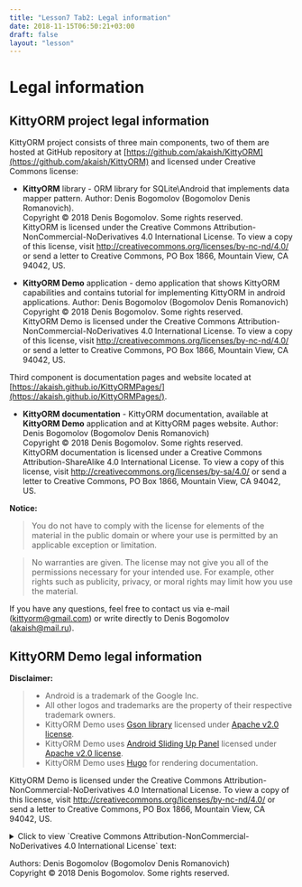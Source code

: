 ```yaml
---
title: "Lesson7 Tab2: Legal information"
date: 2018-11-15T06:50:21+03:00
draft: false
layout: "lesson"
---
```


# Legal information
## KittyORM project legal information
KittyORM project consists of three main components, two of them are hosted at GitHub repository at [https://github.com/akaish/KittyORM](https://github.com/akaish/KittyORM) and licensed under Creative Commons license:

 * **KittyORM** library - ORM library for SQLite\Android that implements data mapper pattern. Author: Denis Bogomolov (Bogomolov Denis Romanovich).  
   Copyright © 2018 Denis Bogomolov. Some rights reserved.  
   KittyORM is licensed under the Creative Commons Attribution-NonCommercial-NoDerivatives 4.0 International License. To view a copy of this license, visit http://creativecommons.org/licenses/by-nc-nd/4.0/ or send a letter to Creative Commons, PO Box 1866, Mountain View, CA 94042, US.  

 * **KittyORM Demo** application - demo application that shows KittyORM capabilities and contains tutorial for implementing KittyORM in android applications. Author: Denis Bogomolov (Bogomolov Denis Romanovich)
  Copyright © 2018 Denis Bogomolov. Some rights reserved.  
  KittyORM Demo is licensed under the Creative Commons Attribution-NonCommercial-NoDerivatives 4.0 International License. To view a copy of this license, visit http://creativecommons.org/licenses/by-nc-nd/4.0/ or send a letter to Creative Commons, PO Box 1866, Mountain View, CA 94042, US.

Third component is documentation pages and website located at [https://akaish.github.io/KittyORMPages/](https://akaish.github.io/KittyORMPages/).

 * **KittyORM documentation** - KittyORM documentation, available at **KittyORM Demo** application and at KittyORM pages website. Author: Denis Bogomolov (Bogomolov Denis Romanovich)  
  Copyright © 2018 Denis Bogomolov. Some rights reserved.  
  KittyORM documentation is licensed under a Creative Commons Attribution-ShareAlike 4.0 International License. To view a copy of this license, visit http://creativecommons.org/licenses/by-sa/4.0/ or send a letter to Creative Commons, PO Box 1866, Mountain View, CA 94042, US.

**Notice:**

> You do not have to comply with the license for elements of the material in the public domain or where your use is permitted by an applicable exception or limitation. 

> No warranties are given. The license may not give you all of the permissions necessary for your intended use. For example, other rights such as publicity, privacy, or moral rights may limit how you use the material.

If you have any questions, feel free to contact us via e-mail (<kittyorm@gmail.com>) or write directly to Denis Bogomolov (<akaish@mail.ru>).
## KittyORM Demo legal information
**Disclaimer:**

> * Android is a trademark of the Google Inc. 
> * All other logos and trademarks are the property of their respective trademark owners.
> * KittyORM Demo uses [Gson library](https://github.com/google/gson)  licensed under [Apache v2.0 license](http://www.apache.org/licenses/LICENSE-2.0).
> * KittyORM Demo uses [Android Sliding Up Panel](https://github.com/umano/AndroidSlidingUpPanel)  licensed under [Apache v2.0 license](http://www.apache.org/licenses/LICENSE-2.0).
> * KittyORM Demo uses [Hugo](https://gohugo.io)  for rendering documentation.



KittyORM Demo is licensed under the Creative Commons Attribution-NonCommercial-NoDerivatives 4.0 International License. To view a copy of this license, visit http://creativecommons.org/licenses/by-nc-nd/4.0/ or send a letter to Creative Commons, PO Box 1866, Mountain View, CA 94042, US.

<details> 
  <summary>Click to view `Creative Commons Attribution-NonCommercial-NoDerivatives 4.0 International License` text: </summary>
	Attribution-NonCommercial-NoDerivatives 4.0 International

	=======================================================================

	Creative Commons Corporation ("Creative Commons") is not a law firm and
	does not provide legal services or legal advice. Distribution of
	Creative Commons public licenses does not create a lawyer-client or
	other relationship. Creative Commons makes its licenses and related
	information available on an "as-is" basis. Creative Commons gives no
	warranties regarding its licenses, any material licensed under their
	terms and conditions, or any related information. Creative Commons
	disclaims all liability for damages resulting from their use to the
	fullest extent possible.

	Using Creative Commons Public Licenses

	Creative Commons public licenses provide a standard set of terms and
	conditions that creators and other rights holders may use to share
	original works of authorship and other material subject to copyright
	and certain other rights specified in the public license below. The
	following considerations are for informational purposes only, are not
	exhaustive, and do not form part of our licenses.
	
	     Considerations for licensors: Our public licenses are
	     intended for use by those authorized to give the public
	     permission to use material in ways otherwise restricted by
	     copyright and certain other rights. Our licenses are
	     irrevocable. Licensors should read and understand the terms
	     and conditions of the license they choose before applying it.
	     Licensors should also secure all rights necessary before
	     applying our licenses so that the public can reuse the
	     material as expected. Licensors should clearly mark any
	     material not subject to the license. This includes other CC-
	     licensed material, or material used under an exception or
	     limitation to copyright. More considerations for licensors:
		wiki.creativecommons.org/Considerations_for_licensors
	
	     Considerations for the public: By using one of our public
	     licenses, a licensor grants the public permission to use the
	     licensed material under specified terms and conditions. If
	     the licensor's permission is not necessary for any reason--for
	     example, because of any applicable exception or limitation to
	     copyright--then that use is not regulated by the license. Our
	     licenses grant only permissions under copyright and certain
	     other rights that a licensor has authority to grant. Use of
	     the licensed material may still be restricted for other
	     reasons, including because others have copyright or other
	     rights in the material. A licensor may make special requests,
	     such as asking that all changes be marked or described.
	     Although not required by our licenses, you are encouraged to
	     respect those requests where reasonable. More considerations
	     for the public: 
		wiki.creativecommons.org/Considerations_for_licensees

	=======================================================================
	
	Creative Commons Attribution-NonCommercial-NoDerivatives 4.0
	International Public License
	
	By exercising the Licensed Rights (defined below), You accept and agree
	to be bound by the terms and conditions of this Creative Commons
	Attribution-NonCommercial-NoDerivatives 4.0 International Public
	License ("Public License"). To the extent this Public License may be
	interpreted as a contract, You are granted the Licensed Rights in
	consideration of Your acceptance of these terms and conditions, and the
	Licensor grants You such rights in consideration of benefits the
	Licensor receives from making the Licensed Material available under
	these terms and conditions.
	
	
	Section 1 -- Definitions.
	
	  a. Adapted Material means material subject to Copyright and Similar
	     Rights that is derived from or based upon the Licensed Material
	     and in which the Licensed Material is translated, altered,
	     arranged, transformed, or otherwise modified in a manner requiring
	     permission under the Copyright and Similar Rights held by the
	     Licensor. For purposes of this Public License, where the Licensed
	     Material is a musical work, performance, or sound recording,
	     Adapted Material is always produced where the Licensed Material is
	     synched in timed relation with a moving image.
	
	  b. Copyright and Similar Rights means copyright and/or similar rights
	     closely related to copyright including, without limitation,
	     performance, broadcast, sound recording, and Sui Generis Database
	     Rights, without regard to how the rights are labeled or
	     categorized. For purposes of this Public License, the rights
	     specified in Section 2(b)(1)-(2) are not Copyright and Similar
	     Rights.
	
	  c. Effective Technological Measures means those measures that, in the
	     absence of proper authority, may not be circumvented under laws
	     fulfilling obligations under Article 11 of the WIPO Copyright
	     Treaty adopted on December 20, 1996, and/or similar international
	     agreements.
	
	  d. Exceptions and Limitations means fair use, fair dealing, and/or
	     any other exception or limitation to Copyright and Similar Rights
	     that applies to Your use of the Licensed Material.
	
	  e. Licensed Material means the artistic or literary work, database,
	     or other material to which the Licensor applied this Public
	     License.
	
	  f. Licensed Rights means the rights granted to You subject to the
	     terms and conditions of this Public License, which are limited to
	     all Copyright and Similar Rights that apply to Your use of the
	     Licensed Material and that the Licensor has authority to license.
	
	  g. Licensor means the individual(s) or entity(ies) granting rights
	     under this Public License.
	
	  h. NonCommercial means not primarily intended for or directed towards
	     commercial advantage or monetary compensation. For purposes of
	     this Public License, the exchange of the Licensed Material for
	     other material subject to Copyright and Similar Rights by digital
	     file-sharing or similar means is NonCommercial provided there is
	     no payment of monetary compensation in connection with the
	     exchange.
	
	  i. Share means to provide material to the public by any means or
	     process that requires permission under the Licensed Rights, such
	     as reproduction, public display, public performance, distribution,
	     dissemination, communication, or importation, and to make material
	     available to the public including in ways that members of the
	     public may access the material from a place and at a time
	     individually chosen by them.
	
	  j. Sui Generis Database Rights means rights other than copyright
	     resulting from Directive 96/9/EC of the European Parliament and of
	     the Council of 11 March 1996 on the legal protection of databases,
	     as amended and/or succeeded, as well as other essentially
	     equivalent rights anywhere in the world.
	
	  k. You means the individual or entity exercising the Licensed Rights
	     under this Public License. Your has a corresponding meaning.
	
	
	Section 2 -- Scope.
	
	  a. License grant.
	
	       1. Subject to the terms and conditions of this Public License,
	          the Licensor hereby grants You a worldwide, royalty-free,
	          non-sublicensable, non-exclusive, irrevocable license to
	          exercise the Licensed Rights in the Licensed Material to:
	
	            a. reproduce and Share the Licensed Material, in whole or
	               in part, for NonCommercial purposes only; and
	
	            b. produce and reproduce, but not Share, Adapted Material
	               for NonCommercial purposes only.
	
	       2. Exceptions and Limitations. For the avoidance of doubt, where
	          Exceptions and Limitations apply to Your use, this Public
	          License does not apply, and You do not need to comply with
	          its terms and conditions.
	
	       3. Term. The term of this Public License is specified in Section
	          6(a).
	
	       4. Media and formats; technical modifications allowed. The
	          Licensor authorizes You to exercise the Licensed Rights in
	          all media and formats whether now known or hereafter created,
	          and to make technical modifications necessary to do so. The
	          Licensor waives and/or agrees not to assert any right or
	          authority to forbid You from making technical modifications
	          necessary to exercise the Licensed Rights, including
	          technical modifications necessary to circumvent Effective
	          Technological Measures. For purposes of this Public License,
	          simply making modifications authorized by this Section 2(a)
	          (4) never produces Adapted Material.
	
	       5. Downstream recipients.
	
	            a. Offer from the Licensor -- Licensed Material. Every
	               recipient of the Licensed Material automatically
	               receives an offer from the Licensor to exercise the
	               Licensed Rights under the terms and conditions of this
	               Public License.
	
	            b. No downstream restrictions. You may not offer or impose
	               any additional or different terms or conditions on, or
	               apply any Effective Technological Measures to, the
	               Licensed Material if doing so restricts exercise of the
	               Licensed Rights by any recipient of the Licensed
	               Material.
	
	       6. No endorsement. Nothing in this Public License constitutes or
	          may be construed as permission to assert or imply that You
	          are, or that Your use of the Licensed Material is, connected
	          with, or sponsored, endorsed, or granted official status by,
	          the Licensor or others designated to receive attribution as
	          provided in Section 3(a)(1)(A)(i).
	
	  b. Other rights.
	
	       1. Moral rights, such as the right of integrity, are not
	          licensed under this Public License, nor are publicity,
	          privacy, and/or other similar personality rights; however, to
	          the extent possible, the Licensor waives and/or agrees not to
	          assert any such rights held by the Licensor to the limited
	          extent necessary to allow You to exercise the Licensed
	          Rights, but not otherwise.
	
	       2. Patent and trademark rights are not licensed under this
	          Public License.
	
	       3. To the extent possible, the Licensor waives any right to
	          collect royalties from You for the exercise of the Licensed
	          Rights, whether directly or through a collecting society
	          under any voluntary or waivable statutory or compulsory
	          licensing scheme. In all other cases the Licensor expressly
	          reserves any right to collect such royalties, including when
	          the Licensed Material is used other than for NonCommercial
	          purposes.
	
	
	Section 3 -- License Conditions.
	
	Your exercise of the Licensed Rights is expressly made subject to the
	following conditions.
	
	  a. Attribution.
	
	       1. If You Share the Licensed Material, You must:
	
	            a. retain the following if it is supplied by the Licensor
	               with the Licensed Material:
	
	                 i. identification of the creator(s) of the Licensed
	                    Material and any others designated to receive
	                    attribution, in any reasonable manner requested by
	                    the Licensor (including by pseudonym if
	                    designated);
	
	                ii. a copyright notice;
	
	               iii. a notice that refers to this Public License;
	
	                iv. a notice that refers to the disclaimer of
	                    warranties;
	
	                 v. a URI or hyperlink to the Licensed Material to the
	                    extent reasonably practicable;
	
	            b. indicate if You modified the Licensed Material and
	               retain an indication of any previous modifications; and
	
	            c. indicate the Licensed Material is licensed under this
	               Public License, and include the text of, or the URI or
	               hyperlink to, this Public License.
	
	          For the avoidance of doubt, You do not have permission under
	          this Public License to Share Adapted Material.

	       2. You may satisfy the conditions in Section 3(a)(1) in any
        	  reasonable manner based on the medium, means, and context in
        	  which You Share the Licensed Material. For example, it may be
        	  reasonable to satisfy the conditions by providing a URI or
        	  hyperlink to a resource that includes the required
	          information.	
	
	       3. If requested by the Licensor, You must remove any of the
	          information required by Section 3(a)(1)(A) to the extent
	          reasonably practicable.
	
	
	Section 4 -- Sui Generis Database Rights.
	
	Where the Licensed Rights include Sui Generis Database Rights that
	apply to Your use of the Licensed Material:
	
	  a. for the avoidance of doubt, Section 2(a)(1) grants You the right
	     to extract, reuse, reproduce, and Share all or a substantial
	     portion of the contents of the database for NonCommercial purposes
	     only and provided You do not Share Adapted Material;
	
	  b. if You include all or a substantial portion of the database
	     contents in a database in which You have Sui Generis Database
	     Rights, then the database in which You have Sui Generis Database
	     Rights (but not its individual contents) is Adapted Material; and
	
	  c. You must comply with the conditions in Section 3(a) if You Share
	     all or a substantial portion of the contents of the database.
	
	For the avoidance of doubt, this Section 4 supplements and does not
	replace Your obligations under this Public License where the Licensed
	Rights include other Copyright and Similar Rights.
	
	
	Section 5 -- Disclaimer of Warranties and Limitation of Liability.
	
	  a. UNLESS OTHERWISE SEPARATELY UNDERTAKEN BY THE LICENSOR, TO THE
	     EXTENT POSSIBLE, THE LICENSOR OFFERS THE LICENSED MATERIAL AS-IS
	     AND AS-AVAILABLE, AND MAKES NO REPRESENTATIONS OR WARRANTIES OF
	     ANY KIND CONCERNING THE LICENSED MATERIAL, WHETHER EXPRESS,
	     IMPLIED, STATUTORY, OR OTHER. THIS INCLUDES, WITHOUT LIMITATION,
	     WARRANTIES OF TITLE, MERCHANTABILITY, FITNESS FOR A PARTICULAR
	     PURPOSE, NON-INFRINGEMENT, ABSENCE OF LATENT OR OTHER DEFECTS,
	     ACCURACY, OR THE PRESENCE OR ABSENCE OF ERRORS, WHETHER OR NOT
	     KNOWN OR DISCOVERABLE. WHERE DISCLAIMERS OF WARRANTIES ARE NOT
	     ALLOWED IN FULL OR IN PART, THIS DISCLAIMER MAY NOT APPLY TO YOU.
	
	  b. TO THE EXTENT POSSIBLE, IN NO EVENT WILL THE LICENSOR BE LIABLE
	     TO YOU ON ANY LEGAL THEORY (INCLUDING, WITHOUT LIMITATION,
	     NEGLIGENCE) OR OTHERWISE FOR ANY DIRECT, SPECIAL, INDIRECT,
	     INCIDENTAL, CONSEQUENTIAL, PUNITIVE, EXEMPLARY, OR OTHER LOSSES,
	     COSTS, EXPENSES, OR DAMAGES ARISING OUT OF THIS PUBLIC LICENSE OR
	     USE OF THE LICENSED MATERIAL, EVEN IF THE LICENSOR HAS BEEN
	     ADVISED OF THE POSSIBILITY OF SUCH LOSSES, COSTS, EXPENSES, OR
	     DAMAGES. WHERE A LIMITATION OF LIABILITY IS NOT ALLOWED IN FULL OR
	     IN PART, THIS LIMITATION MAY NOT APPLY TO YOU.
	
	  c. The disclaimer of warranties and limitation of liability provided
	     above shall be interpreted in a manner that, to the extent
	     possible, most closely approximates an absolute disclaimer and
	     waiver of all liability.
	
	
	Section 6 -- Term and Termination.
	
	  a. This Public License applies for the term of the Copyright and
	     Similar Rights licensed here. However, if You fail to comply with
	     this Public License, then Your rights under this Public License
	     terminate automatically.
	
	  b. Where Your right to use the Licensed Material has terminated under
	     Section 6(a), it reinstates:
	
	       1. automatically as of the date the violation is cured, provided
	          it is cured within 30 days of Your discovery of the
	          violation; or
	
	       2. upon express reinstatement by the Licensor.
	
	     For the avoidance of doubt, this Section 6(b) does not affect any
	     right the Licensor may have to seek remedies for Your violations
	     of this Public License.
	
	  c. For the avoidance of doubt, the Licensor may also offer the
	     Licensed Material under separate terms or conditions or stop
	     distributing the Licensed Material at any time; however, doing so
	     will not terminate this Public License.
	
	  d. Sections 1, 5, 6, 7, and 8 survive termination of this Public
	     License.
	
	
	Section 7 -- Other Terms and Conditions.
	
	  a. The Licensor shall not be bound by any additional or different
	     terms or conditions communicated by You unless expressly agreed.
	
	  b. Any arrangements, understandings, or agreements regarding the
	     Licensed Material not stated herein are separate from and
	     independent of the terms and conditions of this Public License.
	
	
	Section 8 -- Interpretation.
	
	  a. For the avoidance of doubt, this Public License does not, and
	     shall not be interpreted to, reduce, limit, restrict, or impose
	     conditions on any use of the Licensed Material that could lawfully
	     be made without permission under this Public License.
	
	  b. To the extent possible, if any provision of this Public License is
	     deemed unenforceable, it shall be automatically reformed to the
	     minimum extent necessary to make it enforceable. If the provision
	     cannot be reformed, it shall be severed from this Public License
	     without affecting the enforceability of the remaining terms and
	     conditions.
	
	  c. No term or condition of this Public License will be waived and no
	     failure to comply consented to unless expressly agreed to by the
	     Licensor.
	
	  d. Nothing in this Public License constitutes or may be interpreted
	     as a limitation upon, or waiver of, any privileges and immunities
	     that apply to the Licensor or You, including from the legal
	     processes of any jurisdiction or authority.
	
		=======================================================================
	
	Creative Commons is not a party to its public
	licenses. Notwithstanding, Creative Commons may elect to apply one of
	its public licenses to material it publishes and in those instances
	will be considered the “Licensor.” The text of the Creative Commons
	public licenses is dedicated to the public domain under the CC0 Public
	Domain Dedication. Except for the limited purpose of indicating that
	material is shared under a Creative Commons public license or as
	otherwise permitted by the Creative Commons policies published at
	creativecommons.org/policies, Creative Commons does not authorize the
	use of the trademark "Creative Commons" or any other trademark or logo
	of Creative Commons without its prior written consent including,
	without limitation, in connection with any unauthorized modifications
	to any of its public licenses or any other arrangements,
	understandings, or agreements concerning use of licensed material. For
	the avoidance of doubt, this paragraph does not form part of the
	public licenses.

	Creative Commons may be contacted at creativecommons.org.
</details>

Authors: Denis Bogomolov (Bogomolov Denis Romanovich)  
Copyright © 2018 Denis Bogomolov. Some rights reserved.  
